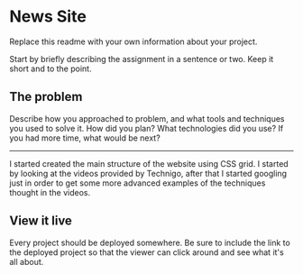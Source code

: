 # News Site

Replace this readme with your own information about your project. 

Start by briefly describing the assignment in a sentence or two. Keep it short and to the point.

## The problem

Describe how you approached to problem, and what tools and techniques you used to solve it. How did you plan? What technologies did you use? If you had more time, what would be next?

******
I started created the main structure of the website using CSS grid. I started by looking at the videos provided by Technigo, after that I started googling just in order to get some more advanced examples of the techniques thought in the videos. 


## View it live
Every project should be deployed somewhere. Be sure to include the link to the deployed project so that the viewer can click around and see what it's all about.
